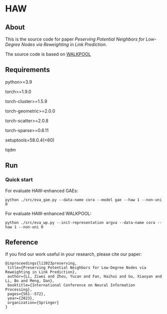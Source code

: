 # HAW


## About

This is the source code for paper _Peserving Potential Neighbors for Low-Degree
Nodes via Reweighting in Link Prediction_.

The source code is based on [WALKPOOL](https://github.com/DaDaCheng/WalkPooling/) 

## Requirements

python>=3.9

torch>=1.9.0

torch-cluster>=1.5.9

torch-geometric>=2.0.0

torch-scatter>=2.0.8

torch-sparse>=0.6.11

setuptools=58.0.4(<60)

tqdm

## Run

### Quick start

For evaluate HAW-enhanced GAEs:

	python ./src/eva_gae.py --data-name cora --model gae --haw 1 --non-uni 0

For evaluate HAW-enhanced WALKPOOL:

	python ./src/eva_wp.py --init-representation argva --data-name cora --haw 1 --non-uni 0

## Reference


If you find our work useful in your research, please cite our paper:

    @inproceedings{li2023preserving,
     title={Preserving Potential Neighbors for Low-Degree Nodes via Reweighting in Link Prediction},
     author={Li, Ziwei and Zhou, Yucan and Fan, Haihui and Gu, Xiaoyan and Li, Bo and Meng, Dan},
     booktitle={International Conference on Neural Information Processing},
     pages={561--572},
     year={2023},
     organization={Springer}
    }

